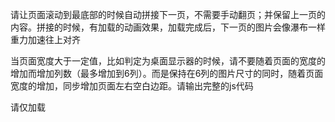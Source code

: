 请让页面滚动到最底部的时候自动拼接下一页，不需要手动翻页；并保留上一页的内容。拼接的时候，有加载的动画效果，加载完成后，下一页的图片会像瀑布一样重力加速往上对齐


当页面宽度大于一定值，比如判定为桌面显示器的时候，请不要随着页面的宽度的增加而增加列数（最多增加到6列）。而是保持在6列的图片尺寸的同时，随着页面宽度的增加，同步增加页面左右空白边距。请输出完整的js代码



请仅加载